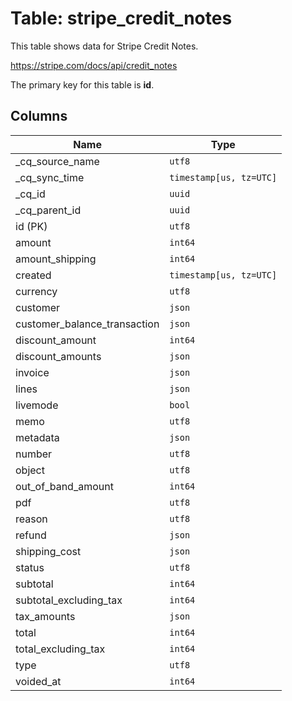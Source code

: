 # Table: stripe_credit_notes

This table shows data for Stripe Credit Notes.

https://stripe.com/docs/api/credit_notes

The primary key for this table is **id**.

## Columns

| Name          | Type          |
| ------------- | ------------- |
|_cq_source_name|`utf8`|
|_cq_sync_time|`timestamp[us, tz=UTC]`|
|_cq_id|`uuid`|
|_cq_parent_id|`uuid`|
|id (PK)|`utf8`|
|amount|`int64`|
|amount_shipping|`int64`|
|created|`timestamp[us, tz=UTC]`|
|currency|`utf8`|
|customer|`json`|
|customer_balance_transaction|`json`|
|discount_amount|`int64`|
|discount_amounts|`json`|
|invoice|`json`|
|lines|`json`|
|livemode|`bool`|
|memo|`utf8`|
|metadata|`json`|
|number|`utf8`|
|object|`utf8`|
|out_of_band_amount|`int64`|
|pdf|`utf8`|
|reason|`utf8`|
|refund|`json`|
|shipping_cost|`json`|
|status|`utf8`|
|subtotal|`int64`|
|subtotal_excluding_tax|`int64`|
|tax_amounts|`json`|
|total|`int64`|
|total_excluding_tax|`int64`|
|type|`utf8`|
|voided_at|`int64`|